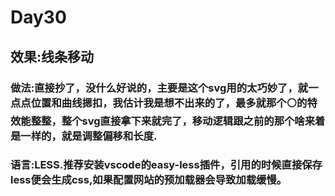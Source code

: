 # Day30

## 效果:线条移动

### 做法:直接抄了，没什么好说的，主要是这个svg用的太巧妙了，就一点点位置和曲线摁扣，我估计我是想不出来的了，最多就那个⚪的特效能整整，整个svg直接拿下来就完了，移动逻辑跟之前的那个啥来着是一样的，就是调整偏移和长度.
### 语言:LESS.推荐安装vscode的easy-less插件，引用的时候直接保存less便会生成css,如果配置网站的预加载器会导致加载缓慢。
